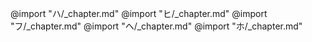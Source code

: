 @import "ハ/_chapter.md"
@import "ヒ/_chapter.md"
@import "フ/_chapter.md"
@import "ヘ/_chapter.md"
@import "ホ/_chapter.md"
